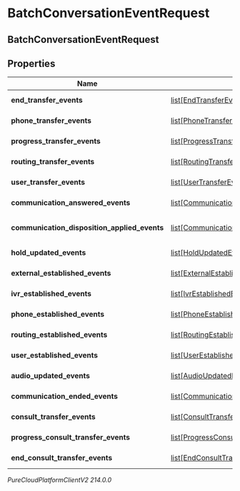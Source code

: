 # BatchConversationEventRequest

## BatchConversationEventRequest

## Properties

|Name | Type | Description | Notes|
|------------ | ------------- | ------------- | -------------|
| **end_transfer_events** | [list[EndTransferEvent]](EndTransferEvent) | Voice - EndTransfer events for this batch | [optional] |
| **phone_transfer_events** | [list[PhoneTransferEvent]](PhoneTransferEvent) | Voice - PhoneTransfer events for this batch | [optional] |
| **progress_transfer_events** | [list[ProgressTransferEvent]](ProgressTransferEvent) | Voice - ProgressTransfer events for this batch | [optional] |
| **routing_transfer_events** | [list[RoutingTransferEvent]](RoutingTransferEvent) | Voice - RoutingTransfer events for this batch | [optional] |
| **user_transfer_events** | [list[UserTransferEvent]](UserTransferEvent) | Voice - UserTransfer events for this batch | [optional] |
| **communication_answered_events** | [list[CommunicationAnsweredEvent]](CommunicationAnsweredEvent) | Voice - CommunicationAnswered events for this batch | [optional] |
| **communication_disposition_applied_events** | [list[CommunicationDispositionAppliedEvent]](CommunicationDispositionAppliedEvent) | Voice - CommunicationDispositionApplied events for this batch | [optional] |
| **hold_updated_events** | [list[HoldUpdatedEvent]](HoldUpdatedEvent) | Voice - HoldUpdated events for this batch | [optional] |
| **external_established_events** | [list[ExternalEstablishedEvent]](ExternalEstablishedEvent) | Voice - ExternalEstablished events for this batch | [optional] |
| **ivr_established_events** | [list[IvrEstablishedEvent]](IvrEstablishedEvent) | Voice - IvrEstablished events for this batch | [optional] |
| **phone_established_events** | [list[PhoneEstablishedEvent]](PhoneEstablishedEvent) | Voice - PhoneEstablished events for this batch | [optional] |
| **routing_established_events** | [list[RoutingEstablishedEvent]](RoutingEstablishedEvent) | Voice - RoutingEstablished events for this batch | [optional] |
| **user_established_events** | [list[UserEstablishedEvent]](UserEstablishedEvent) | Voice - UserEstablished events for this batch | [optional] |
| **audio_updated_events** | [list[AudioUpdatedEvent]](AudioUpdatedEvent) | Voice - AudioUpdated events for this batch | [optional] |
| **communication_ended_events** | [list[CommunicationEndedEvent]](CommunicationEndedEvent) | Voice - CommunicationEnded events for this batch | [optional] |
| **consult_transfer_events** | [list[ConsultTransferEvent]](ConsultTransferEvent) | Voice - ConsultTransfer events for this batch | [optional] |
| **progress_consult_transfer_events** | [list[ProgressConsultTransferEvent]](ProgressConsultTransferEvent) | Voice - ProgressConsultTransfer events for this batch | [optional] |
| **end_consult_transfer_events** | [list[EndConsultTransferEvent]](EndConsultTransferEvent) | Voice - EndConsultTransfer events for this batch | [optional] |



_PureCloudPlatformClientV2 214.0.0_
